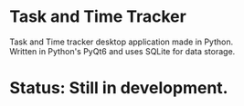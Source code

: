 # Task and Time Tracker
Task and Time tracker desktop application made in Python.
<br>
Written in Python's PyQt6 and uses SQLite for data storage.
<br>
# Status: Still in development.
